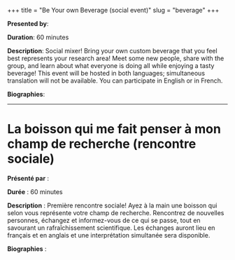 +++
title = "Be Your own Beverage (social event)"
slug = "beverage"
+++

**Presented by**: 

**Duration**: 60 minutes

**Description**: Social mixer! Bring your own custom beverage that you feel best represents your research area! Meet some new people, share with the group, and learn about what everyone is doing all while enjoying a tasty beverage! This event will be hosted in both languages; simultaneous translation will not be available. You can participate in English or in French.

**Biographies**: 
<br>

---

# La boisson qui me fait penser à mon champ de recherche (rencontre sociale)

**Présenté par** :

**Durée** : 60 minutes

**Description** : Première rencontre sociale! Ayez à la main une boisson qui selon vous représente votre champ de recherche. Rencontrez de nouvelles personnes, échangez et informez-vous de ce qui se passe, tout en savourant un rafraîchissement scientifique. Les échanges auront lieu en français et en anglais et une interprétation simultanée sera disponible.


**Biographies** : 
